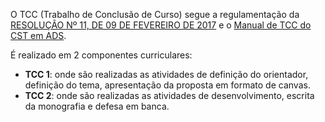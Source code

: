 O TCC (Trabalho de Conclusão de Curso) segue a regulamentação da [RESOLUÇÃO Nº 11, DE 09 DE FEVEREIRO DE 2017](files/regulamento_de_TCC_IFRO.pdf) e o [Manual de TCC do CST em ADS](files/Manual_TCC_CST_ADS.pdf).

É realizado em 2 componentes curriculares:
* **TCC 1**: onde são realizadas as atividades de definição do orientador, definição do tema, apresentação da proposta em formato de canvas.
* **TCC 2**: onde são realizadas as atividades de desenvolvimento, escrita da monografia e defesa em banca.
